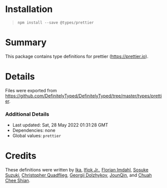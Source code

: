 # Installation
> `npm install --save @types/prettier`

# Summary
This package contains type definitions for prettier (https://prettier.io).

# Details
Files were exported from https://github.com/DefinitelyTyped/DefinitelyTyped/tree/master/types/prettier.

### Additional Details
 * Last updated: Sat, 28 May 2022 01:31:28 GMT
 * Dependencies: none
 * Global values: `prettier`

# Credits
These definitions were written by [Ika](https://github.com/ikatyang), [Ifiok Jr.](https://github.com/ifiokjr), [Florian Imdahl](https://github.com/ffflorian), [Sosuke Suzuki](https://github.com/sosukesuzuki), [Christopher Quadflieg](https://github.com/Shinigami92), [Georgii Dolzhykov](https://github.com/thorn0), [JounQin](https://github.com/JounQin), and [Chuah Chee Shian](https://github.com/shian15810).
